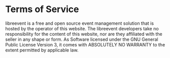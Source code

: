 # Terms of Service

libreevent is a free and open source event management solution that is hosted by the operator of this website. The libreevent developers take no responsibility for the content of this website, nor are they affiliated with the seller in any shape or form. As Software licensed under the GNU General Public License Version 3, it comes with ABSOLUTELY NO WARRANTY to the extent permitted by applicable law. 

